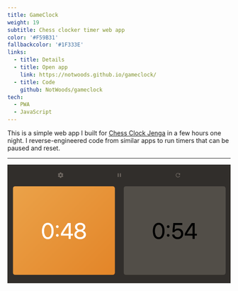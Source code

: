 ```yaml
---
title: GameClock
weight: 19
subtitle: Chess clocker timer web app
color: '#F59B31'
fallbackcolor: '#1F333E'
links:
  - title: Details
  - title: Open app
    link: https://notwoods.github.io/gameclock/
  - title: Code
    github: NotWoods/gameclock
tech:
  - PWA
  - JavaScript
---
```


This is a simple web app I built for [Chess Clock Jenga](https://www.youtube.com/watch?v=YN_F9bNuF0I) in a few hours one night. I reverse-engineered code from similar apps to run timers that can be paused and reset.

---

![Screenshot showing two timers](screenshot.png)
